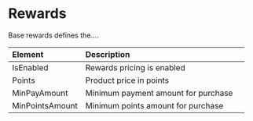 # Rewards



Base rewards defines the....

| Element | Description |  |
| :--- | :--- | :--- |
| IsEnabled | Rewards pricing is enabled |  |
| Points | Product price in points |  |
| MinPayAmount | Minimum payment amount for purchase  |  |
| MinPointsAmount | Minimum points amount for purchase  |  |

